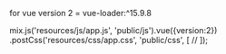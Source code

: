 
for vue version 2 = vue-loader:^15.9.8


mix.js('resources/js/app.js', 'public/js').vue({version:2})
    .postCss('resources/css/app.css', 'public/css', [
        //
    ]);
